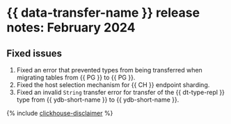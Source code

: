 # {{ data-transfer-name }} release notes: February 2024

## Fixed issues

1. Fixed an error that prevented types from being transferred when migrating tables from {{ PG }} to {{ PG }}.
1. Fixed the host selection mechanism for {{ CH }} endpoint sharding.
1. Fixed an invalid `String` transfer error for transfer of the {{ dt-type-repl }} type from {{ ydb-short-name }} to {{ ydb-short-name }}.

{% include [clickhouse-disclaimer](../../_includes/clickhouse-disclaimer.md) %}
